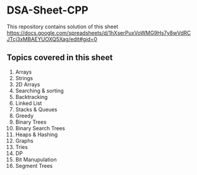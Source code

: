 # DSA-Sheet-CPP

This repository contains solution of this sheet https://docs.google.com/spreadsheets/d/1hXserPuxVoWMG9Hs7y8wVdRCJTcj3xMBAEYUOXQ5Xag/edit#gid=0

## Topics covered in this sheet

1. Arrays
2. Strings
3. 2D Arrays 
4. Searching & sorting
5. Backtracking
6. Linked List
7. Stacks & Queues
8. Greedy
9. Binary Trees
10. Binary Search Trees
11. Heaps & Hashing
12. Graphs
13. Tries
14. DP
15. Bit Manupulation
16. Segment Trees 



